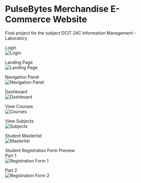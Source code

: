 # PulseBytes Merchandise E-Commerce Website
Final project for the subject DCIT 24C Information Management - Laboratory

Login<br />
![Login](https://user-images.githubusercontent.com/55197203/120894083-3a6bfd00-c649-11eb-8065-2a96f0ff7df1.JPG)

Landing Page<br />
![Landing Page](https://user-images.githubusercontent.com/55197203/120894088-422ba180-c649-11eb-8fe4-be81424d10ed.JPG)

Navigation Panel<br />
![Navigation Panel](https://user-images.githubusercontent.com/55197203/120894110-5f607000-c649-11eb-90c6-1bed73c3dbe2.JPG)

Dashboard<br />
![Dashboard](https://user-images.githubusercontent.com/55197203/120894113-65eee780-c649-11eb-97e0-a388f0b61a35.JPG)

View Courses<br />
![Courses](https://user-images.githubusercontent.com/55197203/120894116-6d15f580-c649-11eb-9eaa-5b42dfb3824a.JPG)

View Subjects<br />
![Subjects](https://user-images.githubusercontent.com/55197203/120894118-71daa980-c649-11eb-8abc-139c064b2c66.JPG)

Student Masterlist<br />
![Masterlist](https://user-images.githubusercontent.com/55197203/120894126-7a32e480-c649-11eb-8023-7b82af116d3b.JPG)

Student Registration Form Preview<br />
Part 1<br />
![Registration Form 1](https://user-images.githubusercontent.com/55197203/120894133-83bc4c80-c649-11eb-8182-156610daee23.JPG)

Part 2<br />
![Registration Form 2](https://user-images.githubusercontent.com/55197203/120894141-87e86a00-c649-11eb-918e-82fa10abf239.JPG)
